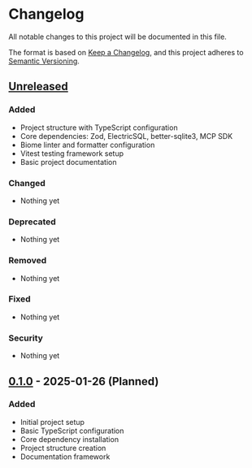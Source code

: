 # Changelog

All notable changes to this project will be documented in this file.

The format is based on [Keep a Changelog](https://keepachangelog.com/en/1.0.0/),
and this project adheres to [Semantic Versioning](https://semver.org/spec/v2.0.0.html).

## [Unreleased]

### Added
- Project structure with TypeScript configuration
- Core dependencies: Zod, ElectricSQL, better-sqlite3, MCP SDK
- Biome linter and formatter configuration
- Vitest testing framework setup
- Basic project documentation

### Changed
- Nothing yet

### Deprecated
- Nothing yet

### Removed
- Nothing yet

### Fixed
- Nothing yet

### Security
- Nothing yet

## [0.1.0] - 2025-01-26 (Planned)

### Added
- Initial project setup
- Basic TypeScript configuration
- Core dependency installation
- Project structure creation
- Documentation framework

[unreleased]: https://github.com/org/astrotask/compare/v0.1.0...HEAD
[0.1.0]: https://github.com/org/astrotask/releases/tag/v0.1.0 
